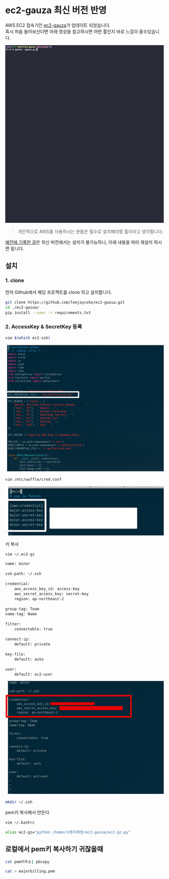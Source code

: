# ec2-gauza 최신 버전 반영

AWS EC2 접속기인 [ec2-gauza](https://github.com/leejaycoke/ec2-gazua)가 업데이트 되었습니다.  
혹시 처음 들어보신다면 아래 영상을 참고하시면 어떤 툴인지 바로 느낌이 올수있습니다.

![intro](./images/intro.gif)

> 개인적으로 AWS를 사용하시는 분들은 필수로 설치해야할 툴이라고 생각합니다.  

[예전에 기록한 글](https://jojoldu.tistory.com/311)은 최신 버전에서는 설치가 불가능하니, 아래 내용을 따라 재설치 하시면 됩니다.



## 설치


### 1. clone

먼저 Github에서 해당 프로젝트를 clone 하고 설치합니다.

```bash
git clone https://github.com/leejaycoke/ec2-gazua.git
cd ./ec2-gazua/
pip install --user -r requirements.txt
```

### 2. AccessKey & SecretKey 등록

```bash
vim $(which ec2-ssh)
```

![1](./images/1.png)


```bash
vim /etc/waffle/cred.conf
```

![2](./images/2.png)

키 복사

```
vim ~/.ec2-gz
```

```
name: minor

ssh-path: ~/.ssh

credential:
    aws_access_key_id: access-key
    aws_secret_access_key: secret-key
    region: ap-northeast-2

group-tag: Team
name-tag: Name

filter:
    connectable: true

connect-ip:
    default: private

key-file:
    default: auto

user:
    default: ec2-user
```

![3](./images/3.png)

```bash
mkdir ~/.ssh
```

pem키 복사해서 만든다

```bash
vim ~/.bashrc
```

```bash
alias ec2-gz="python /home/사용자계정/ec2-gazua/ec2-gz.py"
```


## 로컬에서 pem키 복사하기 귀찮을때

```bash
cat pem키주소| pbcopy
```

```bash
cat > majorbilling.pem
```